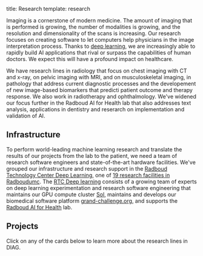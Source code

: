 title: Research
template: research

Imaging is a cornerstone of modern medicine. The amount of imaging that is performed is growing, the number of modalities is growing, and the resolution and dimensionality of the scans is increasing. Our research focuses on creating software to let computers help physicians in the image interpretation process. Thanks to [deep learning](/publications/litj17/), we are increasingly able to rapidly build AI applications that rival or surpass the capabilities of human doctors. We expect this will have a profound impact on healthcare.

We have research lines in radiology that focus on chest imaging with CT and x-ray, on pelvic imaging with MRI, and on musculoskeletal imaging, in pathology that address current  diagnostic processes and the developement of new image-based biomarkers that predicti patient outcome and therapy response. We also work in radiotherapy and ophthalmology. We've widened our focus further in the Radboud AI for Health lab that also addresses text analysis, applications in dentistry and reserarch on implementation and validation of AI.   

## Infrastructure
To perform world-leading machine learning research and translate the results of our projects from the lab to the patient, we need a team of research software engineers and state-of-the-art hardware facilities. We've grouped our infrastructure and research support in the [Radboud Technology Center Deep Learning](http://rtc.diagnijmegen.nl/), one of [19 research facilities in Radboudumc](https://www.radboudumc.nl/en/research/technology-centers). The [RTC Deep learning](http://rtc.diagnijmegen.nl/) consists of a growing team of experts on deep learning experimentation and research software engineering that maintains our GPU compute cluster [Sol](https://rtc.diagnijmegen.nl/software/sol/), maintains and develops our biomedical software platform [grand-challenge.org](https://grand-challenge.org/), and supports the [Radboud AI for Health](https://www.ai-for-health.nl/) lab.

## Projects
Click on any of the cards below to learn more about the research lines in DIAG.
